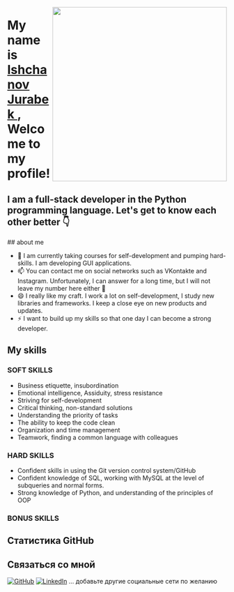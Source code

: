 <img align='right' src="https://pa1.narvii.com/6900/37d4565180595f86c15cef64b9218feb72761057r1-540-304_hq.gif" width='400'></p>

<h1 align="left";
  font-size=18px>
  My name is <a href="https://github.com/ZeQipe"> Ishchanov Jurabek </a>, <br/>Welcome to my profile!
</h1>
<h2 aligh="left";
  font-size=7px>
  I am a full-stack developer in the Python programming language. Let's get to know each other better 👇
</h2>
## about me

- 🔭 I am currently taking courses for self-development and pumping hard-skills. I am developing GUI applications.
- 📫 You can contact me on social networks such as VKontakte and Instagram. Unfortunately, I can answer for a long time, but I will not leave my number here either 👀
- 😄 I really like my craft. I work a lot on self-development, I study new libraries and frameworks. I keep a close eye on new products and updates.
- ⚡ I want to build up my skills so that one day I can become a strong developer.

## My skills
### SOFT SKILLS
- Business etiquette, insubordination
- Emotional intelligence, Assiduity, stress resistance
- Striving for self-development
- Critical thinking, non-standard solutions
- Understanding the priority of tasks
- The ability to keep the code clean
- Organization and time management
- Teamwork, finding a common language with colleagues
### HARD SKILLS
- Confident skills in using the Git version control system/GitHub
- Confident knowledge of SQL, working with MySQL at the level of subqueries and normal forms.
- Strong knowledge of Python, and understanding of the principles of OOP
### BONUS SKILLS

## Статистика GitHub


## Связаться со мной
[![GitHub](https://img.shields.io/badge/GitHub-100000?style=for-the-badge&logo=github&logoColor=white)](ссылка_на_ваш_профиль)
[![LinkedIn](https://img.shields.io/badge/LinkedIn-0077B5?style=for-the-badge&logo=linkedin&logoColor=white)](ссылка_на_ваш_линкедин)
... добавьте другие социальные сети по желанию
